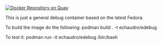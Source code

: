 [![Docker Repository on Quay](https://quay.io/repository/echaudro/edebug/status "Docker Repository on Quay")](https://quay.io/repository/echaudro/edebug)


This is just a general debug container based on the latest Fedora.


To build the image do the following:
  podman build . -t echaudro/edebug


To test it:
  podman run -it echaudro/edebug /bin/bash
